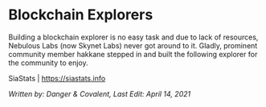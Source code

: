 # Blockchain Explorers
Building a blockchain explorer is no easy task and due to lack of resources, Nebulous Labs (now Skynet Labs) never got around to it. Gladly, prominent community member  hakkane stepped in and built the following explorer for the community to enjoy.

SiaStats | https://siastats.info

*Written by: Danger & Covalent, Last Edit: April 14, 2021*
